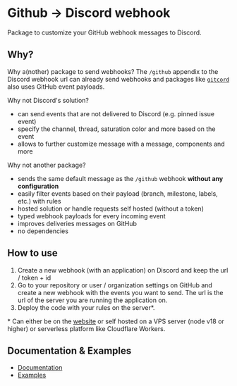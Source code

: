 # Github -> Discord webhook

Package to customize your GitHub webhook messages to Discord.

## Why?

Why a(nother) package to send webhooks? The `/github` appendix to the Discord webhook url can already send webhooks and packages like [`gitcord`](https://www.npmjs.com/package/gitcord) also uses GitHub event payloads.

Why not Discord's solution?

- can send events that are not delivered to Discord (e.g. pinned issue event)
- specify the channel, thread, saturation color and more based on the event
- allows to further customize message with a message, components and more

Why not another package?

- sends the same default message as the `/github` webhook **without any configuration**
- easily filter events based on their payload (branch, milestone, labels, etc.) with rules
- hosted solution or handle requests self hosted (without a token)
- typed webhook payloads for every incoming event
- improves deliveries messages on GitHub
- no dependencies

## How to use

1. Create a new webhook (with an application) on Discord and keep the url / token + id
1. Go to your repository or user / organization settings on GitHub and create a new webhook with the events you want to send. The url is the url of the server you are running the application on.
1. Deploy the code with your rules on the server*.

\* Can either be on the [website](https://ghostrider-05.github.io/github-discord-events/) or self hosted on a VPS server (node v18 or higher) or serverless platform like Cloudflare Workers.

## Documentation & Examples

- [Documentation](https://ghostrider-05.github.io/github-discord-events/)
- [Examples](https://ghostrider-05.github.io/github-discord-events/examples/)
